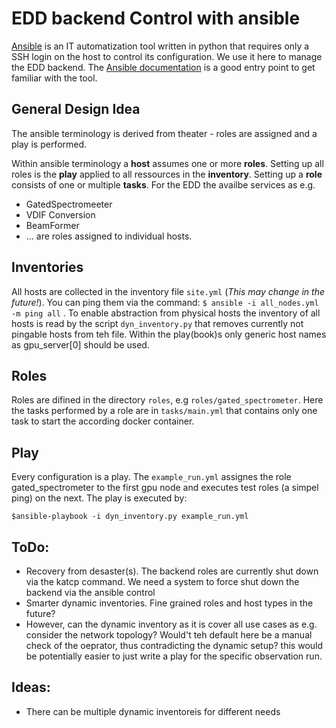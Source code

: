 EDD backend Control with ansible
================================

[Ansible](https://www.ansible.com/) is an IT automatization tool written in
python that requires only a SSH login on the host to control its configuration.
We use it here to manage the EDD backend. The [Ansible documentation](https://docs.ansible.com/ansible/latest/user_guide/intro_getting_started.html) is a good entry point to get familiar with the tool.

##  General Design Idea
The ansible terminology is derived from theater - roles are assigned and
a play is performed.

Within ansible terminology a **host** assumes one or more **roles**. Setting up
all roles is the **play** applied to all ressources in the **inventory**.
Setting up a **role** consists of one or multiple **tasks**. For the EDD the
availbe services as e.g.
  - GatedSpectromeeter
  - VDIF Conversion
  - BeamFormer
  - ...
are roles assigned to individual hosts.

## Inventories
All hosts are collected in the
inventory file `site.yml` (_This may change in the future!_). You can ping
them via the command:
 `$ ansible -i all_nodes.yml -m ping all`
.
To enable abstraction from physical hosts the inventory of all hosts is read
by the script `dyn_inventory.py` that removes currently not pingable hosts from
teh file. Within the play(book)s only generic host names as gpu_server[0]
should be used.



## Roles
Roles are difined in the directory `roles`, e.g `roles/gated_spectrometer`.
Here the tasks performed by a role are in `tasks/main.yml` that contains only
one task to start the according docker container.

## Play
Every configuration is a play. The `example_run.yml` assignes the role
gated_spectrometer to the first gpu node and executes test roles (a simpel ping) on the next.
The play is executed by:

`$ansible-playbook -i dyn_inventory.py example_run.yml`

## ToDo:
- Recovery from desaster(s). The backend roles are currently shut down via the katcp
  command. We need a system to force shut down the backend via the ansible
  control
- Smarter dynamic inventories. Fine grained roles and host types in the future?
- However, can the dynamic inventory as it is cover all use cases as e.g.
  consider the network topology? Would't teh default here be a manual check of
  the oeprator, thus contradicting the dynamic setup? this would be potentially
  easier to just write a play for the specific observation run.

## Ideas:
- There can be multiple dynamic inventoreis for different needs
